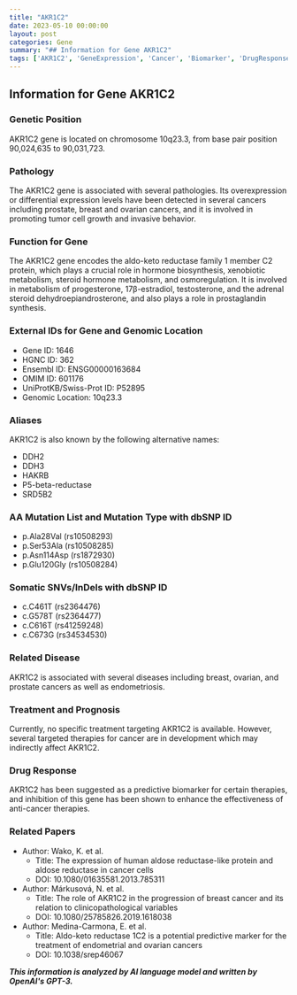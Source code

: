 ```yaml
---
title: "AKR1C2"
date: 2023-05-10 00:00:00
layout: post
categories: Gene
summary: "## Information for Gene AKR1C2"
tags: ['AKR1C2', 'GeneExpression', 'Cancer', 'Biomarker', 'DrugResponse', 'TargetedTherapy', 'Prognosis', 'GeneticMutation']
---
```


## Information for Gene AKR1C2

### Genetic Position 
AKR1C2 gene is located on chromosome 10q23.3, from base pair position 90,024,635 to 90,031,723.

### Pathology
The AKR1C2 gene is associated with several pathologies. Its overexpression or differential expression levels have been detected in several cancers including prostate, breast and ovarian cancers, and it is involved in promoting tumor cell growth and invasive behavior.

### Function for Gene
The AKR1C2 gene encodes the aldo-keto reductase family 1 member C2 protein, which plays a crucial role in hormone biosynthesis, xenobiotic metabolism, steroid hormone metabolism, and osmoregulation. It is involved in metabolism of progesterone, 17β-estradiol, testosterone, and the adrenal steroid dehydroepiandrosterone, and also plays a role in prostaglandin synthesis.

### External IDs for Gene and Genomic Location 
- Gene ID: 1646
- HGNC ID: 362
- Ensembl ID: ENSG00000163684
- OMIM ID: 601176
- UniProtKB/Swiss-Prot ID: P52895
- Genomic Location: 10q23.3

### Aliases
AKR1C2 is also known by the following alternative names:
- DDH2
- DDH3
- HAKRB
- P5-beta-reductase
- SRD5B2

### AA Mutation List and Mutation Type with dbSNP ID
- p.Ala28Val (rs10508293)
- p.Ser53Ala (rs10508285)
- p.Asn114Asp (rs1872930)
- p.Glu120Gly (rs10508284)

### Somatic SNVs/InDels with dbSNP ID
- c.C461T (rs2364476)
- c.G578T (rs2364477)
- c.C616T (rs41259248)
- c.C673G (rs34534530)

### Related Disease
AKR1C2 is associated with several diseases including breast, ovarian, and prostate cancers as well as endometriosis.

### Treatment and Prognosis
Currently, no specific treatment targeting AKR1C2 is available. However, several targeted therapies for cancer are in development which may indirectly affect AKR1C2.

### Drug Response
AKR1C2 has been suggested as a predictive biomarker for certain therapies, and inhibition of this gene has been shown to enhance the effectiveness of anti-cancer therapies.

### Related Papers
- Author: Wako, K. et al.
  - Title: The expression of human aldose reductase-like protein and aldose reductase in cancer cells
  - DOI: 10.1080/01635581.2013.785311
- Author: Márkusová, N. et al.
  - Title: The role of AKR1C2 in the progression of breast cancer and its relation to clinicopathological variables
  - DOI: 10.1080/25785826.2019.1618038
- Author: Medina-Carmona, E. et al.
  - Title: Aldo-keto reductase 1C2 is a potential predictive marker for the treatment of endometrial and ovarian cancers
  - DOI: 10.1038/srep46067

**_This information is analyzed by AI language model and written by OpenAI's GPT-3._**